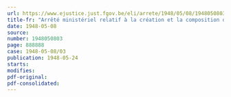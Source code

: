 ```yaml
---
url: https://www.ejustice.just.fgov.be/eli/arrete/1948/05/08/1948050803/justel
title-fr: "Arrêté ministériel relatif à la création et la composition d'une Commission consultative du Cheval de Trait belge auprès de l'Office national des Débouchés agricoles et horticoles"
date: 1948-05-08
source:
number: 1948050803
page: 888888
case: 1948-05-08/03
publication: 1948-05-24
starts:
modifies:
pdf-original:
pdf-consolidated:
---
```


